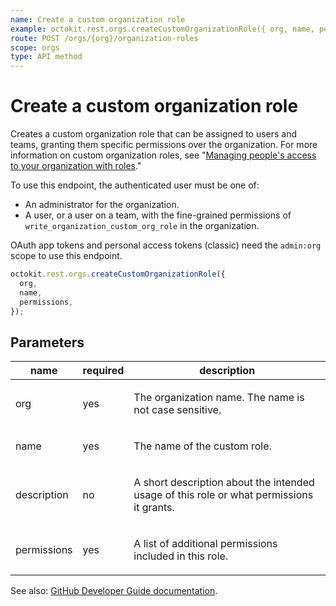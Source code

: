 ```yaml
---
name: Create a custom organization role
example: octokit.rest.orgs.createCustomOrganizationRole({ org, name, permissions })
route: POST /orgs/{org}/organization-roles
scope: orgs
type: API method
---
```


# Create a custom organization role

Creates a custom organization role that can be assigned to users and teams, granting them specific permissions over the organization. For more information on custom organization roles, see "[Managing people's access to your organization with roles](https://docs.github.com/organizations/managing-peoples-access-to-your-organization-with-roles/about-custom-organization-roles)."

To use this endpoint, the authenticated user must be one of:

- An administrator for the organization.
- A user, or a user on a team, with the fine-grained permissions of `write_organization_custom_org_role` in the organization.

OAuth app tokens and personal access tokens (classic) need the `admin:org` scope to use this endpoint.

```js
octokit.rest.orgs.createCustomOrganizationRole({
  org,
  name,
  permissions,
});
```

## Parameters

<table>
  <thead>
    <tr>
      <th>name</th>
      <th>required</th>
      <th>description</th>
    </tr>
  </thead>
  <tbody>
    <tr><td>org</td><td>yes</td><td>

The organization name. The name is not case sensitive.

</td></tr>
<tr><td>name</td><td>yes</td><td>

The name of the custom role.

</td></tr>
<tr><td>description</td><td>no</td><td>

A short description about the intended usage of this role or what permissions it grants.

</td></tr>
<tr><td>permissions</td><td>yes</td><td>

A list of additional permissions included in this role.

</td></tr>
  </tbody>
</table>

See also: [GitHub Developer Guide documentation](https://docs.github.com/rest/orgs/organization-roles#create-a-custom-organization-role).
